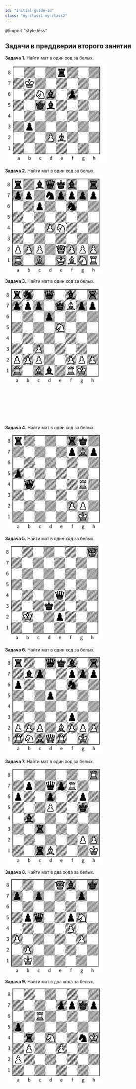 ```yaml
---
id: "initial-guide-id"
class: "my-class1 my-class2"
---
```


@import "style.less"

## Задачи в преддверии второго занятия

**Задача 1.** Найти мат в один ход за белых.
![ex_01](/hometask_01/images/ex_01.png)

**Задача 2.** Найти мат в один ход за белых.
![ex_02](/hometask_01/images/ex_02.png)

**Задача 3.** Найти мат в один ход за белых.
![ex_03](/hometask_01/images/ex_03.png)

</br>
</br>
</br>
</br>
</br>
</br>


**Задача 4.** Найти мат в один ход за белых.
![ex_04](/hometask_01/images/ex_04.png)

**Задача 5.** Найти мат в один ход за белых.
![ex_05](/hometask_01/images/ex_05.png)

**Задача 6.** Найти мат в один ход за белых.
![ex_06](/hometask_01/images/ex_06.png)

**Задача 7.** Найти мат в один ход за белых.
![ex_07](/hometask_01/images/ex_07.png)

**Задача 8.** Найти мат в два хода за белых.
![ex_08](/hometask_01/images/ex_08.png)

**Задача 9.** Найти мат в два хода за белых.
![ex_09](/hometask_01/images/ex_09.png)
